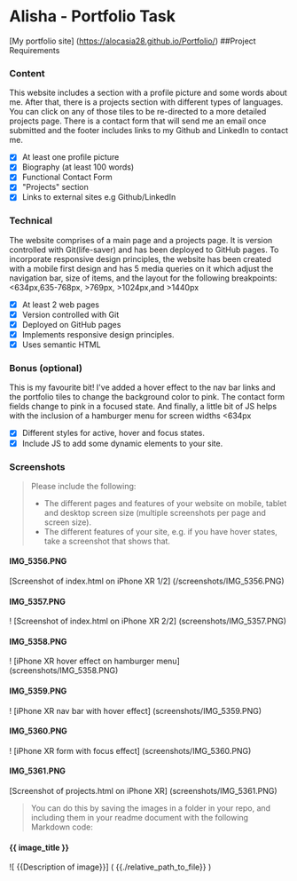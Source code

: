 # Alisha - Portfolio Task

[My portfolio site] (https://alocasia28.github.io/Portfolio/)
##Project Requirements

### Content
This website includes a section with a profile picture and some words about me. After that, there is a projects section with different types of languages. You can click on any of those tiles to be re-directed to a more detailed projects page. There is a contact form that will send me an email once submitted and the footer includes links to my Github and LinkedIn to contact me. 
- [X] At least one profile picture
- [X] Biography (at least 100 words)
- [X] Functional Contact Form
- [X] "Projects" section
- [X] Links to external sites e.g Github/LinkedIn

### Technical 
The website comprises of a main page and a projects page. It is version controlled with Git(life-saver) and has been deployed to GitHub pages. To incorporate responsive design principles, the website has been created with a mobile first design and has 5 media queries on it which adjust the navigation bar, size of items, and the layout for the following breakpoints: <634px,635-768px, >769px, >1024px,and >1440px

- [X] At least 2 web pages
- [X] Version controlled with Git
- [X] Deployed on GitHub pages
- [X] Implements responsive design principles.
- [X] Uses semantic HTML

### Bonus (optional)
This is my favourite bit! I've added a hover effect to the nav bar links and the portfolio tiles to change the background color to pink. The contact form fields change to pink in a focused state. And finally, a little bit of JS helps with the inclusion of a hamburger menu for screen widths <634px
- [X] Different styles for active, hover and focus states.
- [X] Include JS to add some dynamic elements to your site.

### Screenshots
> Please include the following:
> - The different pages and features of your website on mobile, tablet and desktop screen size (multiple screenshots per page and screen size).
> - The different features of your site, e.g. if you have hover states, take a screenshot that shows that. 

#### IMG_5356.PNG
[Screenshot of index.html on iPhone XR 1/2] (/screenshots/IMG_5356.PNG)

#### IMG_5357.PNG
! [Screenshot of index.html on iPhone XR 2/2] (screenshots/IMG_5357.PNG)

#### IMG_5358.PNG
! [iPhone XR hover effect on hamburger menu] (screenshots/IMG_5358.PNG)

#### IMG_5359.PNG
! [iPhone XR nav bar with hover effect] (screenshots/IMG_5359.PNG)

#### IMG_5360.PNG
! [iPhone XR form with focus effect] (screenshots/IMG_5360.PNG)

#### IMG_5361.PNG 
[Screenshot of projects.html on iPhone XR] (screenshots/IMG_5361.PNG)




> You can do this by saving the images in a folder in your repo, and including them in your readme document with the following Markdown code:
#### {{ image_title }}
![ {{Description of image}}] ( {{./relative_path_to_file}} )